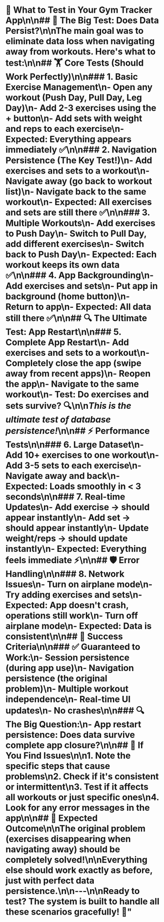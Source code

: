 # 🧪 What to Test in Your Gym Tracker App\n\n## 🎯 **The Big Test: Does Data Persist?**\n\nThe main goal was to eliminate data loss when navigating away from workouts. Here's what to test:\n\n## 🏋️ **Core Tests (Should Work Perfectly)**\n\n### **1. Basic Exercise Management**\n- Open any workout (Push Day, Pull Day, Leg Day)\n- Add 2-3 exercises using the + button\n- Add sets with weight and reps to each exercise\n- **Expected**: Everything appears immediately ✅\n\n### **2. Navigation Persistence** (The Key Test!)\n- Add exercises and sets to a workout\n- **Navigate away** (go back to workout list)\n- **Navigate back** to the same workout\n- **Expected**: All exercises and sets are still there ✅\n\n### **3. Multiple Workouts**\n- Add exercises to Push Day\n- Switch to Pull Day, add different exercises\n- Switch back to Push Day\n- **Expected**: Each workout keeps its own data ✅\n\n### **4. App Backgrounding**\n- Add exercises and sets\n- Put app in background (home button)\n- Return to app\n- **Expected**: All data still there ✅\n\n## 🔍 **The Ultimate Test: App Restart**\n\n### **5. Complete App Restart**\n- Add exercises and sets to a workout\n- **Completely close the app** (swipe away from recent apps)\n- **Reopen the app**\n- Navigate to the same workout\n- **Test**: Do exercises and sets survive? 🔍\n\n*This is the ultimate test of database persistence!*\n\n## ⚡ **Performance Tests**\n\n### **6. Large Dataset**\n- Add 10+ exercises to one workout\n- Add 3-5 sets to each exercise\n- Navigate away and back\n- **Expected**: Loads smoothly in < 3 seconds\n\n### **7. Real-time Updates**\n- Add exercise → should appear instantly\n- Add set → should appear instantly\n- Update weight/reps → should update instantly\n- **Expected**: Everything feels immediate ⚡\n\n## 🛡️ **Error Handling**\n\n### **8. Network Issues**\n- Turn on airplane mode\n- Try adding exercises and sets\n- **Expected**: App doesn't crash, operations still work\n- Turn off airplane mode\n- **Expected**: Data is consistent\n\n## 🎯 **Success Criteria**\n\n### **✅ Guaranteed to Work:**\n- Session persistence (during app use)\n- Navigation persistence (the original problem)\n- Multiple workout independence\n- Real-time UI updates\n- No crashes\n\n### **🔍 The Big Question:**\n- **App restart persistence**: Does data survive complete app closure?\n\n## 🚨 **If You Find Issues**\n\n1. **Note the specific steps** that cause problems\n2. **Check if it's consistent** or intermittent\n3. **Test if it affects all workouts** or just specific ones\n4. **Look for any error messages** in the app\n\n## 🎉 **Expected Outcome**\n\n**The original problem (exercises disappearing when navigating away) should be completely solved!**\n\nEverything else should work exactly as before, just with perfect data persistence.\n\n---\n\n**Ready to test? The system is built to handle all these scenarios gracefully!** 🚀"